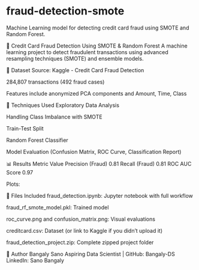 # fraud-detection-smote
Machine Learning model for detecting credit card fraud using SMOTE and Random Forest.

🚨 Credit Card Fraud Detection Using SMOTE & Random Forest
A machine learning project to detect fraudulent transactions using advanced resampling techniques (SMOTE) and ensemble models.

📁 Dataset
Source: Kaggle - Credit Card Fraud Detection

284,807 transactions (492 fraud cases)

Features include anonymized PCA components and Amount, Time, Class

🧠 Techniques Used
Exploratory Data Analysis

Handling Class Imbalance with SMOTE

Train-Test Split

Random Forest Classifier

Model Evaluation (Confusion Matrix, ROC Curve, Classification Report)

📊 Results
Metric	Value
Precision (Fraud)	0.81
Recall (Fraud)	0.81
ROC AUC Score	0.97

Plots:



💾 Files Included
fraud_detection.ipynb: Jupyter notebook with full workflow

fraud_rf_smote_model.pkl: Trained model

roc_curve.png and confusion_matrix.png: Visual evaluations

creditcard.csv: Dataset (or link to Kaggle if you didn’t upload it)

fraud_detection_project.zip: Complete zipped project folder

🧠 Author
Bangaly Sano
Aspiring Data Scientist | GitHub: Bangaly-DS
LinkedIn: Sano Bangaly

